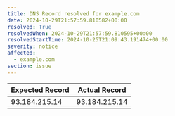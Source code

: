 ```yaml
---
title: DNS Record resolved for example.com
date: 2024-10-29T21:57:59.810582+00:00
resolved: True
resolvedWhen: 2024-10-29T21:57:59.810595+00:00
resolvedStartTime: 2024-10-25T21:09:43.191474+00:00
severity: notice
affected:
  - example.com
section: issue
---
```


| Expected Record  | Actual Record  |
|------------------|----------------|
| 93.184.215.14 | 93.184.215.14 |
